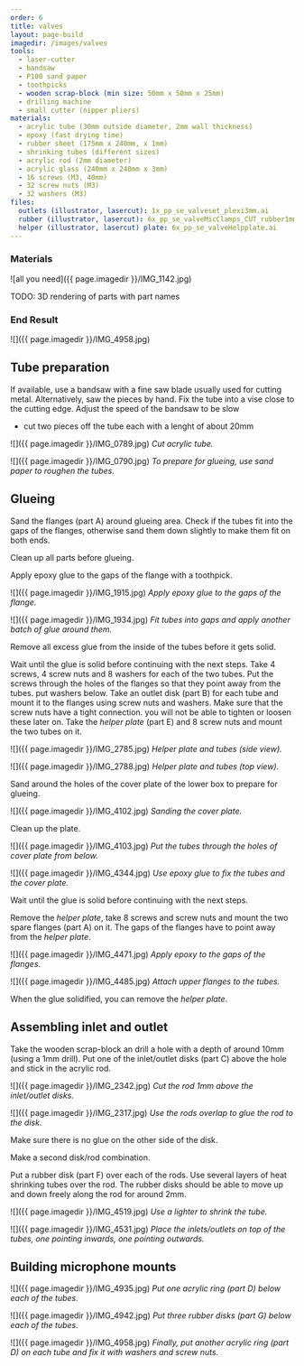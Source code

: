 ```yaml
---
order: 6
title: valves
layout: page-build
imagedir: /images/valves
tools:
  - laser-cutter
  - bandsaw
  - P100 sand paper
  - toothpicks
  - wooden scrap-block (min size: 50mm x 50mm x 25mm)
  - drilling machine
  - small cutter (nipper pliers)
materials:
  - acrylic tube (30mm outside diameter, 2mm wall thickness)
  - epoxy (fast drying time)
  - rubber sheet (175mm x 240mm, x 1mm)
  - shrinking tubes (different sizes)
  - acrylic rod (2mm diameter)
  - acrylic glass (240mm x 240mm x 3mm)
  - 16 screws (M3, 40mm)
  - 32 screw nuts (M3)
  - 32 washers (M3)
files:
  outlets (illustrator, lasercut): 1x_pp_se_valveset_plexi3mm.ai
  rubber (illustrator, lasercut): 6x_pp_se_valveMicClamps_CUT_rubber1mm.ai 
  helper (illustrator, lasercut) plate: 6x_pp_se_valveHelpplate.ai
---
```



### Materials

![all you need]({{ page.imagedir }}/IMG_1142.jpg) 

TODO: 3D rendering of parts with part names


### End Result
 
![]({{ page.imagedir }}/IMG_4958.jpg)

## Tube preparation

If available, use a bandsaw with a fine saw blade usually used for cutting metal. Alternatively, saw the pieces by hand.
Fix the tube into a vise close to the cutting edge.
Adjust the speed of the bandsaw to be slow
+ cut two pieces off the tube each with a lenght of about 20mm

![]({{ page.imagedir }}/IMG_0789.jpg)
*Cut acrylic tube.*

![]({{ page.imagedir }}/IMG_0790.jpg)
*To prepare for glueing, use sand paper to roughen the tubes.*

## Glueing

Sand the flanges (part A) around glueing area.
Check if the tubes fit into the gaps of the flanges, otherwise sand them down slightly to make them fit on both ends.

<div class="note">
Clean up all parts before glueing.
</div>

Apply epoxy glue to the gaps of the flange with a toothpick.

![]({{ page.imagedir }}/IMG_1915.jpg)
*Apply epoxy glue to the gaps of the flange.*

![]({{ page.imagedir }}/IMG_1934.jpg)
*Fit tubes into gaps and apply another batch of glue around them.*


<div class="note">
Remove all excess glue from the inside of the tubes before it gets solid.
</div>

Wait until the glue is solid before continuing with the next steps.
Take 4 screws, 4 screw nuts and 8 washers for each of the two tubes.
Put the screws through the holes of the flanges so that they point away from the tubes. put washers below.
Take an outlet disk (part B) for each tube and mount it to the flanges using screw nuts and washers.
Make sure that the screw nuts have a tight connection. you will not be able to tighten or loosen these later on.
Take the *helper plate* (part E) and 8 screw nuts and mount the two tubes on it.


![]({{ page.imagedir }}/IMG_2785.jpg)
*Helper plate and tubes (side view).*

![]({{ page.imagedir }}/IMG_2788.jpg)
*Helper plate and tubes (top view).*

Sand around the holes of the cover plate of the lower box to prepare for glueing.

![]({{ page.imagedir }}/IMG_4102.jpg)
*Sanding the cover plate.*

Clean up the plate.

![]({{ page.imagedir }}/IMG_4103.jpg)
*Put the tubes through the holes of cover plate from below.*

![]({{ page.imagedir }}/IMG_4344.jpg)
*Use epoxy glue to fix the tubes and the cover plate.*


Wait until the glue is solid before continuing with the next steps.

Remove the *helper plate*, take 8 screws and screw nuts and mount the two spare flanges (part A) on it.
The gaps of the flanges have to point away from the *helper plate*.

![]({{ page.imagedir }}/IMG_4471.jpg)
*Apply epoxy to the gaps of the flanges.*

![]({{ page.imagedir }}/IMG_4485.jpg)
*Attach upper flanges to the tubes.*

When the glue solidified, you can remove the *helper plate*. 

## Assembling inlet and outlet 

Take the wooden scrap-block an drill a hole with a depth of around 10mm (using a 1mm drill).
Put one of the inlet/outlet disks (part C) above the hole and stick in the acrylic rod.

![]({{ page.imagedir }}/IMG_2342.jpg)
*Cut the rod 1mm above the inlet/outlet disks.*

![]({{ page.imagedir }}/IMG_2317.jpg)
*Use the rods overlap to glue the rod to the disk.*

<div class="note">
Make sure there is no glue on the other side of the disk.
</div>

Make a second disk/rod combination.

Put a rubber disk (part F) over each of the rods.
Use several layers of heat shrinking tubes over the rod.
The rubber disks should be able to move up and down freely along the rod for around 2mm.
 
![]({{ page.imagedir }}/IMG_4519.jpg)
*Use a lighter to shrink the tube.*

![]({{ page.imagedir }}/IMG_4531.jpg)
*Place the inlets/outlets on top of the tubes, one pointing inwards, one pointing outwards.*

## Building microphone mounts

![]({{ page.imagedir }}/IMG_4935.jpg)
*Put one acrylic ring (part D) below each of the tubes.*

![]({{ page.imagedir }}/IMG_4942.jpg)
*Put three rubber disks (part G) below each of the tubes.*

![]({{ page.imagedir }}/IMG_4958.jpg)
*Finally, put another acrylic ring (part D) on each tube and fix it with washers and screw nuts.*

